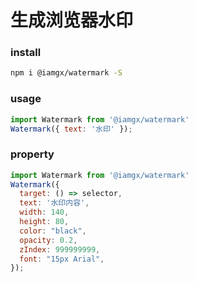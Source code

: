 # 生成浏览器水印


### install

```bash
npm i @iamgx/watermark -S

```

### usage

```javascript
import Watermark from '@iamgx/watermark'
Watermark({ text: '水印' });

```


### property

```javascript
import Watermark from '@iamgx/watermark'
Watermark({ 
  target: () => selector,
  text: '水印内容',
  width: 140,
  height: 80,
  color: "black",
  opacity: 0.2,
  zIndex: 999999999,
  font: "15px Arial",
});

```
